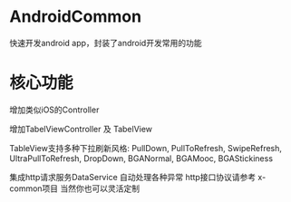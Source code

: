 # AndroidCommon
快速开发android app，封装了android开发常用的功能


# 核心功能

增加类似iOS的Controller

增加TabelViewController 及 TabelView

TableView支持多种下拉刷新风格:
PullDown, PullToRefresh, SwipeRefresh, UltraPullToRefresh, DropDown, BGANormal, BGAMooc, BGAStickiness

集成http请求服务DataService 自动处理各种异常
http接口协议请参考 x-common项目 当然你也可以灵活定制
